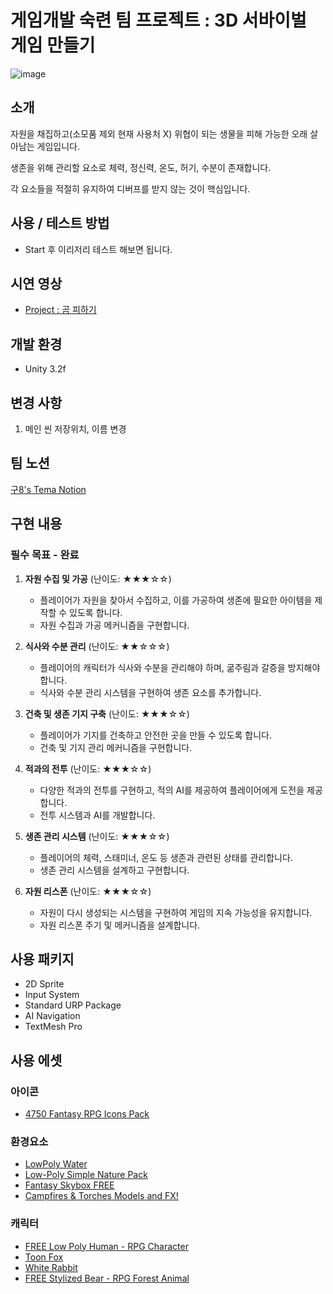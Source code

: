 # 게임개발 숙련 팀 프로젝트 : 3D 서바이벌 게임 만들기
![image](https://github.com/BakGuno/98s_TeamProject/assets/129590082/0d3eb193-0924-4528-88d6-141a08df6fc5)

## 소개
자원을 채집하고(소모품 제외 현재 사용처 X) 위협이 되는 생물을 피해 가능한 오래 살아남는 게임입니다.

생존을 위해 관리할 요소로 체력, 정신력, 온도, 허기, 수분이 존재합니다.

각 요소들을 적절히 유지하여 디버프를 받지 않는 것이 핵심입니다.

## 사용 / 테스트 방법
- Start 후 이리저리 테스트 해보면 됩니다.
## 시연 영상
- [Project : 곰 피하기](https://youtu.be/5XQzdv7ysiE)
## 개발 환경
  - Unity 3.2f

## 변경 사항
1. 메인 씬 저장위치, 이름 변경

## 팀 노션
[구8's Tema Notion](https://www.notion.so/8-3c2656c45f82409c861232bcfbab2094)
## 구현 내용 
### 필수 목표 - 완료
1. **자원 수집 및 가공** (난이도: ★★★☆☆)
    - 플레이어가 자원을 찾아서 수집하고, 이를 가공하여 생존에 필요한 아이템을 제작할 수 있도록 합니다.
    - 자원 수집과 가공 메커니즘을 구현합니다.
      
2. **식사와 수분 관리** (난이도: ★★☆☆☆)
    - 플레이어의 캐릭터가 식사와 수분을 관리해야 하며, 굶주림과 갈증을 방지해야 합니다.
    - 식사와 수분 관리 시스템을 구현하여 생존 요소를 추가합니다.
      
3. **건축 및 생존 기지 구축** (난이도: ★★★☆☆)
    - 플레이어가 기지를 건축하고 안전한 곳을 만들 수 있도록 합니다.
    - 건축 및 기지 관리 메커니즘을 구현합니다.
      
4. **적과의 전투** (난이도: ★★★☆☆)
    - 다양한 적과의 전투를 구현하고, 적의 AI를 제공하여 플레이어에게 도전을 제공합니다.
    - 전투 시스템과 AI를 개발합니다.
      
5. **생존 관리 시스템** (난이도: ★★★☆☆)
    - 플레이어의 체력, 스태미너, 온도 등 생존과 관련된 상태를 관리합니다.
    - 생존 관리 시스템을 설계하고 구현합니다.
      
6. **자원 리스폰** (난이도: ★★★☆☆)
    - 자원이 다시 생성되는 시스템을 구현하여 게임의 지속 가능성을 유지합니다.
    - 자원 리스폰 주기 및 메커니즘을 설계합니다.

## 사용 패키지
- 2D Sprite
- Input System
- Standard URP Package
- AI Navigation
- TextMesh Pro

## 사용 에셋
### 아이콘
- [4750 Fantasy RPG Icons Pack](https://assetstore.unity.com/packages/2d/gui/icons/4750-fantasy-rpg-icons-pack-229460)
### 환경요소
- [LowPoly Water](https://assetstore.unity.com/packages/tools/particles-effects/lowpoly-water-107563)
- [Low-Poly Simple Nature Pack](https://assetstore.unity.com/packages/3d/environments/landscapes/low-poly-simple-nature-pack-162153)
- [Fantasy Skybox FREE](https://assetstore.unity.com/packages/2d/textures-materials/sky/fantasy-skybox-free-18353)
- [Campfires & Torches Models and FX!](https://assetstore.unity.com/packages/3d/environments/campfires-torches-models-and-fx-242552)
### 캐릭터
- [FREE Low Poly Human - RPG Character](https://assetstore.unity.com/packages/3d/characters/humanoids/fantasy/free-low-poly-human-rpg-character-219979)
- [Toon Fox](https://assetstore.unity.com/packages/3d/characters/animals/toon-fox-183005)
- [White Rabbit](https://assetstore.unity.com/packages/3d/characters/animals/white-rabbit-138709)
- [FREE Stylized Bear - RPG Forest Animal](https://assetstore.unity.com/packages/3d/characters/animals/free-stylized-bear-rpg-forest-animal-228910)

